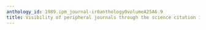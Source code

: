 ```yaml
---
anthology_id: 1989.ipm_journal-ir0anthology0volumeA25A6.9
title: Visibility of peripheral journals through the science citation index
---
```

